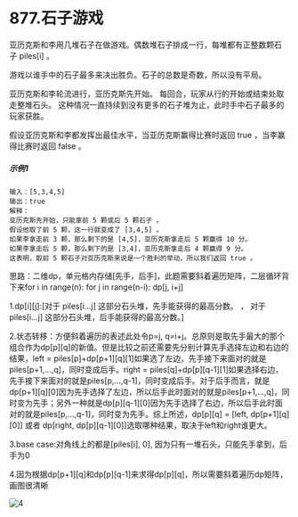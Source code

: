 # 877.石子游戏
亚历克斯和李用几堆石子在做游戏。偶数堆石子排成一行，每堆都有正整数颗石子 piles[i] 。

游戏以谁手中的石子最多来决出胜负。石子的总数是奇数，所以没有平局。

亚历克斯和李轮流进行，亚历克斯先开始。 每回合，玩家从行的开始或结束处取走整堆石头。 这种情况一直持续到没有更多的石子堆为止，此时手中石子最多的玩家获胜。

假设亚历克斯和李都发挥出最佳水平，当亚历克斯赢得比赛时返回 true ，当李赢得比赛时返回 false 。

##### 示例1
    输入：[5,3,4,5]
    输出：true
    解释：
    亚历克斯先开始，只能拿前 5 颗或后 5 颗石子 。
    假设他取了前 5 颗，这一行就变成了 [3,4,5] 。
    如果李拿走前 3 颗，那么剩下的是 [4,5]，亚历克斯拿走后 5 颗赢得 10 分。
    如果李拿走后 5 颗，那么剩下的是 [3,4]，亚历克斯拿走后 4 颗赢得 9 分。
    这表明，取前 5 颗石子对亚历克斯来说是一个胜利的举动，所以我们返回 true 。

思路：二维dp，单元格内存储[先手，后手]，此题需要斜着遍历矩阵，二层循环背下来for i in range(n): for j in range(n-i): dp[j, i+j]

1.dp[i][j]:[对于 piles[i...j] 这部分石头堆，先手能获得的最高分数。  ，   对于 piles[i...j] 这部分石头堆，后手能获得的最高分数。]

2.状态转移：方便斜着遍历的表述此处令p=j, q=i+j。总原则是取先手最大的那个组合作为dp[p][q]的新值。但是比较之前还需要先分别计算先手选择左边和右边的结果，left = piles[p]+dp[p+1][q][1]如果选了左边，先手接下来面对的就是piles[p+1,...,q]，同时变成后手。right = piles[q]+dp[p][q-1][1]如果选择右边，先手接下来面对的就是piles[p,...,q-1]，同时变成后手。对于后手而言，就是dp[p+1][q][0]因为先手选择了左边，所以后手此时面对的就是piles[p+1,...,q]，同时变为先手；另外一种就是dp[p][q-1][0]因为先手选择了右边，所以后手此时面对的就是piles[p,...,q-1]，同时变为先手。综上所述，dp[p][q] = [left, dp[p+1][q][0]] 或者 dp[right, dp[p][q-1][0]]选取哪种结果，取决于left和right谁更大。

3.base case:对角线上的都是[piles[i], 0], 因为只有一堆石头，只能先手拿到，后手为0

4.因为根据dp[p+1][q]和dp[p][q-1]来求得dp[p][q]，所以需要斜着遍历dp矩阵，画图很清晰

![4](https://github.com/CamWu-cyber/leetcode/blob/master/%E5%8A%A8%E6%80%81%E8%A7%84%E5%88%92/4.JPG)
